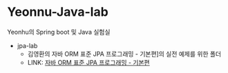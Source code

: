 # Yeonnu-Java-lab
Yeonhu의 Spring boot 및 Java 실험실

- jpa-lab
  - 김영환의 자바 ORM 표준 JPA 프로그래밍 - 기본편]의 실전 예제를 위한 폴더
  - LINK: [자바 ORM 표준 JPA 프로그래밍 - 기본편](https://www.inflearn.com/course/ORM-JPA-Basic)
